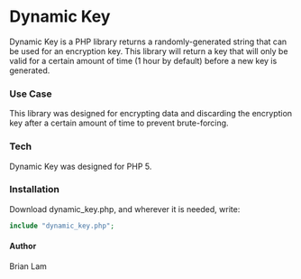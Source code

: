# Dynamic Key

Dynamic Key is a PHP library returns a randomly-generated string that can be used for an encryption key. This library will return a key that will only be valid for a certain amount of time (1 hour by default) before a new key is generated. 

### Use Case
This library was designed for encrypting data and discarding the encryption key after a certain amount of time to prevent brute-forcing.

### Tech

Dynamic Key was designed for PHP 5. 

### Installation

Download dynamic_key.php, and wherever it is needed, write:

```php
include "dynamic_key.php";
```
#### Author
Brian Lam